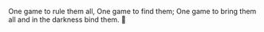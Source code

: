 One game to rule them all, One game to find them; One game to bring them all and in the darkness bind them. 💍

